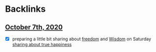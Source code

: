 
# Backlinks
## [October 7th, 2020](<October 7th, 2020.md>)
- [x] preparing a little bit sharing about [freedom](<freedom.md>) and [Wisdom](<Wisdom.md>) on Saturday [sharing about true happiness](<sharing about true happiness.md>)

